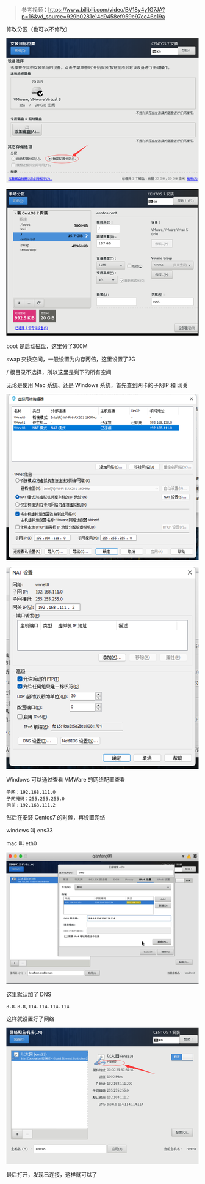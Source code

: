 > 参考视频：https://www.bilibili.com/video/BV18y4y1G7JA?p=16&vd_source=929b0281e14d9458ef959e97cc46c19a

修改分区（也可以不修改）

![image-20230322232520181](images/1、搭建Linux服务器/image-20230322232520181.png)

![image-20230322232650301](images/1、搭建Linux服务器/image-20230322232650301.png)

boot 是启动磁盘，这里分了300M

swap 交换空间，一般设置为内存两倍，这里设置了2G

/ 根目录不选择，所以这里是剩下的所有空间







无论是使用 Mac 系统、还是 Windows 系统，首先查到网卡的子网IP 和 网关

![image-20230322230659297](images/1、搭建Linux服务器/image-20230322230659297.png)

![image-20230322230908893](images/1、搭建Linux服务器/image-20230322230908893.png)

Windows 可以通过查看 VMWare 的网络配置查看

```
子网：192.168.111.0
子网掩码：255.255.255.0
网关：192.168.111.2
```





然后在安装 Centos7 的时候，再设置网络

windows 叫 ens33

mac 叫 eth0

![image-20230322231554645](images/1、搭建Linux服务器/image-20230322231554645.png)

这里默认加了 DNS

```
8.8.8.8,114.114.114.114
```

这样就设置好了网络

![image-20230322233036713](images/1、搭建Linux服务器/image-20230322233036713.png)

最后打开，发现已连接，这样就可以了

